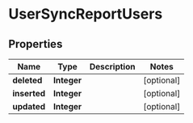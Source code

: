 

# UserSyncReportUsers

## Properties

Name | Type | Description | Notes
------------ | ------------- | ------------- | -------------
**deleted** | **Integer** |  |  [optional]
**inserted** | **Integer** |  |  [optional]
**updated** | **Integer** |  |  [optional]



